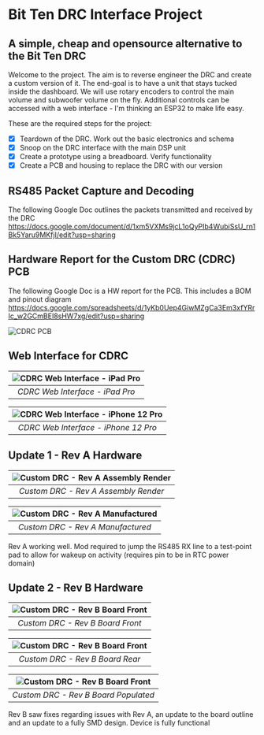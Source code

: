# Bit Ten DRC Interface Project

## A simple, cheap and opensource alternative to the Bit Ten DRC

Welcome to the project. The aim is to reverse engineer the DRC and create a custom version of it. The end-goal is to have a unit that stays tucked inside the dashboard. We will use rotary encoders to control the main volume and subwoofer volume on the fly. Additional controls can be accessed with a web interface - I'm thinking an ESP32 to make life easy.

These are the required steps for the project:

- [x] Teardown of the DRC. Work out the basic electronics and schema
- [x] Snoop on the DRC interface with the main DSP unit
- [x] Create a prototype using a breadboard. Verify functionality
- [x] Create a PCB and housing to replace the DRC with our version

## RS485 Packet Capture and Decoding

The following Google Doc outlines the packets transmitted and received by the DRC
https://docs.google.com/document/d/1xm5VXMs9jcL1oQyPIb4WubiSsU_rn1Bk5Yaru9MKfjI/edit?usp=sharing

## Hardware Report for the Custom DRC (CDRC) PCB

The following Google Doc is a HW report for the PCB. This includes a BOM and pinout diagram
https://docs.google.com/spreadsheets/d/1yKb0Uep4GiwMZgCa3Em3xfYRrIc_w2GCmBEI8sHW7xg/edit?usp=sharing

![CDRC PCB](Images/Boards/RevA//CDRC_PCB.png)

## Web Interface for CDRC

| ![CDRC Web Interface - iPad Pro](Images/CDRC_webpage_iPadPro.png) |
| :---------------------------------------------------------------: |
|                  _CDRC Web Interface - iPad Pro_                  |

| ![CDRC Web Interface - iPhone 12 Pro](Images/CDRC_webpage_iphone12pro.png) |
| :------------------------------------------------------------------------: |
|                    _CDRC Web Interface - iPhone 12 Pro_                    |

## Update 1 - Rev A Hardware

| ![Custom DRC - Rev A Assembly Render](Images/Boards/RevA/RevA_assem_render.png) |
| :-----------------------------------------------------------------------------: |
|                      _Custom DRC - Rev A Assembly Render_                       |

| ![Custom DRC - Rev A Manufactured](Images/Boards/RevA/RevA_Manuf.jpg) |
| :-------------------------------------------------------------------: |
|                   _Custom DRC - Rev A Manufactured_                   |

Rev A working well. Mod required to jump the RS485 RX line to a test-point pad to allow for wakeup on activity (requires pin to be in RTC power domain)

## Update 2 - Rev B Hardware

| ![Custom DRC - Rev B Board Front](Images/Boards/RevB/rev2_front.jpeg) |
| :-------------------------------------------------------------------: |
|                   _Custom DRC - Rev B Board Front_                    |

| ![Custom DRC - Rev B Board Front](Images/Boards/RevB/rev2_rear.jpeg) |
| :------------------------------------------------------------------: |
|                   _Custom DRC - Rev B Board Rear_                    |

| ![Custom DRC - Rev B Board Front](Images/Boards/RevB/rev2_front_pop.jpeg) |
| :-----------------------------------------------------------------------: |
|                   _Custom DRC - Rev B Board Populated_                    |

Rev B saw fixes regarding issues with Rev A, an update to the board outline and an update to a fully SMD design. Device is fully functional
